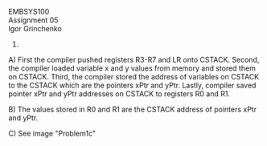 EMBSYS100 <br>
Assignment 05 <br>
Igor Grinchenko <br>

1.
A) First the compiler pushed registers R3-R7 and LR onto CSTACK. Second, the compiler loaded variable x and y values from memory and stored them on CSTACK. Third, the compiler stored the address of variables on CSTACK to the CSTACK which are the pointers xPtr and yPtr. Lastly, compiler saved pointer xPtr and yPtr addresses on CSTACK to registers R0 and R1.

B) The values stored in R0 and R1 are the CSTACK address of pointers xPtr and yPtr.

C) See image "Problem1c"